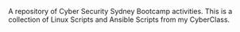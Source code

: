 A repository of Cyber Security Sydney Bootcamp activities. This is a collection of Linux Scripts and Ansible Scripts from my CyberClass.